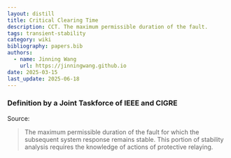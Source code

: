 ```yaml
---
layout: distill
title: Critical Clearing Time
description: CCT. The maximum permissible duration of the fault.
tags: transient-stability
category: wiki
bibliography: papers.bib
authors:
  - name: Jinning Wang
    url: https://jinningwang.github.io
date: 2025-03-15
last_update: 2025-06-18
---
```


### Definition by a Joint Taskforce of IEEE and CIGRE

Source: <d-cite key="kundur2004stability"></d-cite>

> The maximum permissible duration of the fault for which the subsequent system response remains stable. This portion of stability analysis requires the knowledge of actions of protective relaying.

<br>
